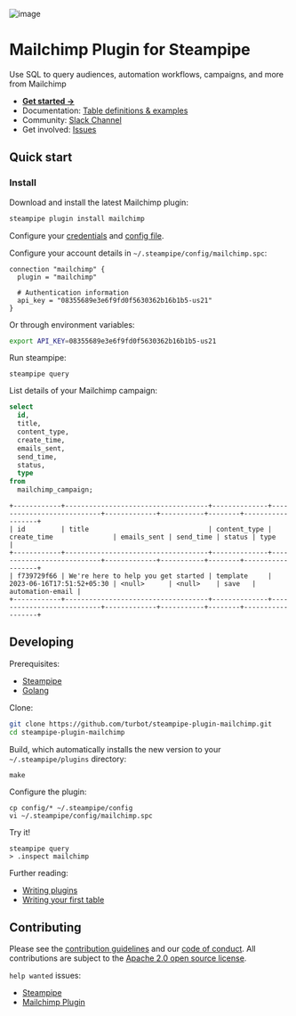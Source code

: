 ![image](https://hub.steampipe.io/images/plugins/turbot/mailchimp-social-graphic.png)

# Mailchimp Plugin for Steampipe

Use SQL to query audiences, automation workflows, campaigns, and more from Mailchimp

- **[Get started →](https://hub.steampipe.io/plugins/turbot/mailchimp)**
- Documentation: [Table definitions & examples](https://hub.steampipe.io/plugins/turbot/mailchimp/tables)
- Community: [Slack Channel](https://steampipe.io/community/join)
- Get involved: [Issues](https://github.com/turbot/steampipe-plugin-mailchimp/issues)

## Quick start

### Install

Download and install the latest Mailchimp plugin:

```bash
steampipe plugin install mailchimp
```

Configure your [credentials](https://hub.steampipe.io/plugins/turbot/mailchimp#credentials) and [config file](https://hub.steampipe.io/plugins/turbot/mailchimp#configuration).

Configure your account details in `~/.steampipe/config/mailchimp.spc`:

```hcl
connection "mailchimp" {
  plugin = "mailchimp"

  # Authentication information
  api_key = "08355689e3e6f9fd0f5630362b16b1b5-us21"
}
```

Or through environment variables:

```sh
export API_KEY=08355689e3e6f9fd0f5630362b16b1b5-us21
```

Run steampipe:

```shell
steampipe query
```

List details of your Mailchimp campaign:

```sql
select
  id,
  title,
  content_type,
  create_time,
  emails_sent,
  send_time,
  status,
  type
from
  mailchimp_campaign;
```

```
+------------+------------------------------------+--------------+---------------------------+-------------+-----------+--------+------------------+
| id         | title                              | content_type | create_time               | emails_sent | send_time | status | type             |
+------------+------------------------------------+--------------+---------------------------+-------------+-----------+--------+------------------+
| f739729f66 | We're here to help you get started | template     | 2023-06-16T17:51:52+05:30 | <null>      | <null>    | save   | automation-email |
+------------+------------------------------------+--------------+---------------------------+-------------+-----------+--------+------------------+
```

## Developing

Prerequisites:

- [Steampipe](https://steampipe.io/downloads)
- [Golang](https://golang.org/doc/install)

Clone:

```sh
git clone https://github.com/turbot/steampipe-plugin-mailchimp.git
cd steampipe-plugin-mailchimp
```

Build, which automatically installs the new version to your `~/.steampipe/plugins` directory:

```
make
```

Configure the plugin:

```
cp config/* ~/.steampipe/config
vi ~/.steampipe/config/mailchimp.spc
```

Try it!

```
steampipe query
> .inspect mailchimp
```

Further reading:

- [Writing plugins](https://steampipe.io/docs/develop/writing-plugins)
- [Writing your first table](https://steampipe.io/docs/develop/writing-your-first-table)

## Contributing

Please see the [contribution guidelines](https://github.com/turbot/steampipe/blob/main/CONTRIBUTING.md) and our [code of conduct](https://github.com/turbot/steampipe/blob/main/CODE_OF_CONDUCT.md). All contributions are subject to the [Apache 2.0 open source license](https://github.com/turbot/steampipe-plugin-mailchimp/blob/main/LICENSE).

`help wanted` issues:

- [Steampipe](https://github.com/turbot/steampipe/labels/help%20wanted)
- [Mailchimp Plugin](https://github.com/turbot/steampipe-plugin-mailchimp/labels/help%20wanted)
